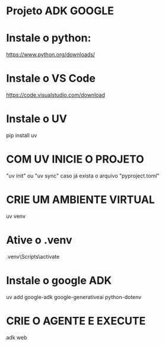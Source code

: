 # Projeto ADK GOOGLE
# Instale o python:
https://www.python.org/downloads/

# Instale o VS Code
https://code.visualstudio.com/download

# Instale o UV
pip install uv

# COM UV INICIE O PROJETO
"uv init" ou "uv sync" caso já exista o arquivo "pyproject.toml"

# CRIE UM AMBIENTE VIRTUAL
uv venv

# Ative o .venv
.venv\Scripts\activate

# Instale o google ADK 
uv add google-adk google-generativeai python-dotenv

# CRIE O AGENTE E EXECUTE
adk web
